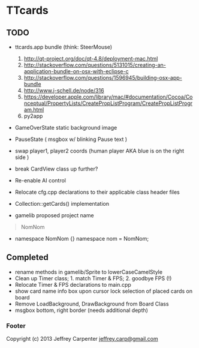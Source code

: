 # TTcards

## TODO

* ttcards.app bundle (think: SteerMouse)
    1. http://qt-project.org/doc/qt-4.8/deployment-mac.html
    2. http://stackoverflow.com/questions/5131015/creating-an-application-bundle-on-osx-with-eclipse-c
    3. http://stackoverflow.com/questions/1596945/building-osx-app-bundle
    4. http://www.j-schell.de/node/316
    5. https://developer.apple.com/library/mac/#documentation/Cocoa/Conceptual/PropertyLists/CreatePropListProgram/CreatePropListProgram.html
    6. py2app

* GameOverState static background image
* PauseState ( msgbox w/ blinking Pause text )
* swap player1, player2 coords (human player AKA blue is on the right side )
* break CardView class up further?
* Re-enable AI control
* Relocate cfg.cpp declarations to their applicable class header files
* Collection::getCards() implementation

- gamelib proposed project name
> NomNom
* namespace NomNom {} namespace nom = NomNom;


## Completed

* rename methods in gamelib/Sprite to lowerCaseCamelStyle
* Clean up Timer class; 1. match Timer & FPS; <strikethrough> 2. goodbye FPS (!) </strikethrough>
* Relocate Timer & FPS declarations to main.cpp
* show card name info box upon cursor lock selection of placed cards on board
* Remove LoadBackground, DrawBackground from Board Class
* msgbox bottom, right border (needs additional depth)

### Footer

Copyright (c) 2013 Jeffrey Carpenter <jeffrey.carp@gmail.com>
